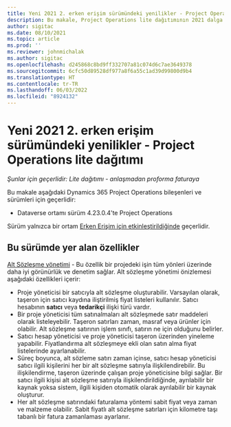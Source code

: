 ```yaml
---
title: Yeni 2021 2. erken erişim sürümündeki yenilikler - Project Operations lite dağıtımı
description: Bu makale, Project Operations lite dağıtımının 2021 dalga 2 erken erişim sürümünde kullanılabilen özellikler hakkında bilgi sağlar.
author: sigitac
ms.date: 08/10/2021
ms.topic: article
ms.prod: ''
ms.reviewer: johnmichalak
ms.author: sigitac
ms.openlocfilehash: d245868c8bd9ff332707a81c074d6c7ae3649378
ms.sourcegitcommit: 6cfc50d89528df977a8f6a55c1ad39d99800d9b4
ms.translationtype: HT
ms.contentlocale: tr-TR
ms.lasthandoff: 06/03/2022
ms.locfileid: "8924132"
---
```

# <a name="whats-new-2021-wave-2-early-access---project-operations-lite-deployment"></a>Yeni 2021 2. erken erişim sürümündeki yenilikler - Project Operations lite dağıtımı

_Şunlar için geçerlidir: Lite dağıtımı - anlaşmadan proforma faturaya_

Bu makale aşağıdaki Dynamics 365 Project Operations bileşenleri ve sürümleri için geçerlidir:

  - Dataverse ortamı sürüm 4.23.0.4'te Project Operations

Sürüm yalnızca bir ortam [Erken Erişim için etkinleştirildiğinde](/power-platform/admin/opt-in-early-access-updates#how-to-enable-early-access-updates) geçerlidir.

## <a name="features-included-in-this-release"></a>Bu sürümde yer alan özellikler

[Alt Sözleşme yönetimi](/dynamics365/project-operations/pro/subcontracting/managing-subcontracts-overview) - Bu özellik bir projedeki işin tüm yönleri üzerinde daha iyi görünürlük ve denetim sağlar. Alt sözleşme yönetimi önizlemesi aşağıdaki özellikleri içerir:

  - Proje yöneticisi bir satıcıyla alt sözleşme oluşturabilir. Varsayılan olarak, taşeron için satıcı kaydına iliştirilmiş fiyat listeleri kullanılır. Satıcı hesabının **satıcı** veya **tedarikçi** ilişki türü vardır.
  - Bir proje yöneticisi tüm satınalmaları alt sözleşmede satır maddeleri olarak listeleyebilir. Taşeron satırları zaman, masraf veya ürünler için olabilir. Alt sözleşme satırının işlem sınıfı, satırın ne için olduğunu belirler.
  - Satıcı hesap yöneticisi ve proje yöneticisi taşeron üzerinden yineleme yapabilir. Fiyatlandırma alt sözleşmeye ekli olan satın alma fiyat listelerinde ayarlanabilir.
  - Süreç boyunca, alt sözleme satırı zaman içinse, satıcı hesap yöneticisi satıcı ilgili kişilerini her bir alt sözleşme satırıyla ilişkilendirebilir. Bu ilişkilendirme, taşeron üzerinde çalışan proje yöneticisine bilgi sağlar. Bir satıcı ilgili kişisi alt sözleşme satırıyla ilişkilendirildiğinde, ayrılabilir bir kaynak yoksa sistem, ilgili kişiden otomatik olarak ayrılabilir bir kaynak oluşturur.
  - Her alt sözleşme satırındaki faturalama yöntemi sabit fiyat veya zaman ve malzeme olabilir. Sabit fiyatlı alt sözleşme satırları için kilometre taşı tabanlı bir fatura zamanlaması ayarlanır.
